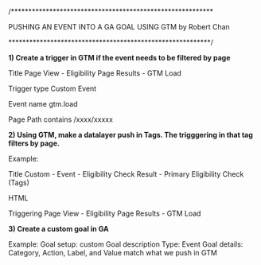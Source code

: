 /**********************************************************

PUSHING AN EVENT INTO A GA GOAL USING GTM
by Robert Chan

**********************************************************/

**1) Create a trigger in GTM if the event needs to be filtered by page**

Title
Page View - Eligibility Page Results - GTM Load

Trigger type
Custom Event

Event name
gtm.load

Page Path contains
/xxxx/xxxxx

**2) Using GTM, make a datalayer push in Tags. The trigggering in that tag filters by page.**

Example:

Title
Custom - Event - Eligibility Check Result - Primary Eligibility Check (Tags)

HTML
<script>
  try {
    if({{ParseInt Eligibility}} === 1){
      dataLayer.push({
        'event': 'GAEvent',
        'eventCategory': {{Eligibility Check Result - Category Name}},
        'eventAction': 'PrimaryEligibilityCheck',
        'eventLabel': 'EligibilityStatus',
        'eventValue': {{ParseInt Eligibility}}
      });
    }
  }
  catch(e){}
</script>

Triggering
Page View - Eligibility Page Results - GTM Load

**3) Create a custom goal in GA**

Example:
Goal setup: custom
Goal description Type: Event
Goal details: Category, Action, Label, and Value match what we push in GTM